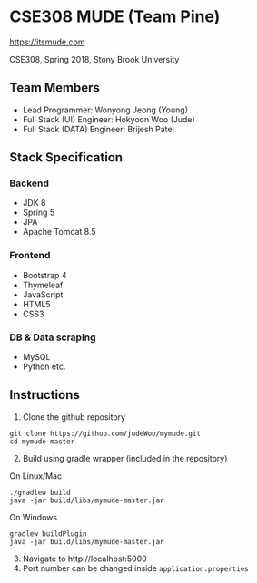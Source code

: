 # CSE308 MUDE (Team Pine)

https://itsmude.com

CSE308, Spring 2018, Stony Brook University

## Team Members

* Lead Programmer: Wonyong Jeong (Young)
* Full Stack (UI) Engineer:    Hokyoon Woo (Jude)
* Full Stack (DATA) Engineer:   Brijesh Patel

## Stack Specification

### Backend

* JDK 8
* Spring 5
* JPA 
* Apache Tomcat 8.5

### Frontend

* Bootstrap 4
* Thymeleaf
* JavaScript
* HTML5
* CSS3

### DB & Data scraping

* MySQL
* Python
etc.

## Instructions
1. Clone the github repository
```
git clone https://github.com/judeWoo/mymude.git
cd mymude-master
```
2. Build using gradle wrapper (included in the repository)

On Linux/Mac
```
./gradlew build
java -jar build/libs/mymude-master.jar
```
On Windows
```
gradlew buildPlugin
java -jar build/libs/mymude-master.jar
```
3. Navigate to http://localhost:5000
4. Port number can be changed inside ```application.properties```
